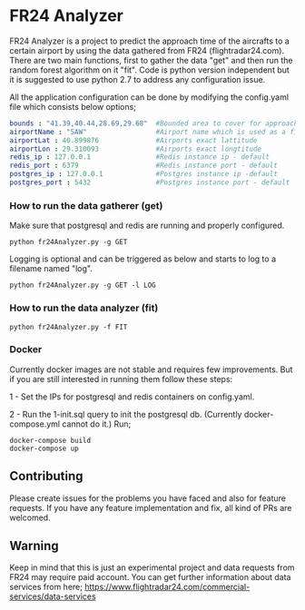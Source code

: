 # FR24 Analyzer

FR24 Analyzer is a project to predict the approach time of the aircrafts to a certain airport by using the data gathered from FR24 (flightradar24.com). There are two main functions, first to gather the data "get" and then run the random forest algorithm on it "fit". Code is python version independent but it is suggested to use python 2.7 to address any configuration issue.

All the application configuration can be done by modifying the config.yaml file which consists below options;

```yaml
bounds : "41.39,40.44,28.69,29.68"  #Bounded area to cover for approaching planes
airportName : "SAW"                 #Airport name which is used as a filter parameter in request
airportLat : 40.899876              #Airports exact lattitude
airportLon : 29.310093              #Airports exact longtitude
redis_ip : 127.0.0.1                #Redis instance ip - default
redis_port : 6379                   #Redis instance port - default
postgres_ip : 127.0.0.1             #Postgres instance ip -default
postgres_port : 5432                #Postgres instance port - default
```

### How to run the data gatherer (get)
Make sure that postgresql and redis are running and properly configured.
```
python fr24Analyzer.py -g GET
```
Logging is optional and can be triggered as below and starts to log to a filename named "log".
```
python fr24Analyzer.py -g GET -l LOG
```


### How to run the data analyzer (fit)
```
python fr24Analyzer.py -f FIT
```

### Docker

Currently docker images are not stable and requires few improvements. But if you are still interested in running them follow these steps:

1 - Set the IPs for postgresql and redis containers on config.yaml.

2 - Run the 1-init.sql query to init the postgresql db. (Currently docker-compose.yml cannot do it.)
Run;

    docker-compose build
    docker-compose up

## Contributing
Please create issues for the problems you have faced and also for feature requests. If you have any feature implementation and fix, all kind of PRs are welcomed.

## Warning
Keep in mind that this is just an experimental project and data requests from FR24 may require paid account. You can get further information about data services from here; https://www.flightradar24.com/commercial-services/data-services


